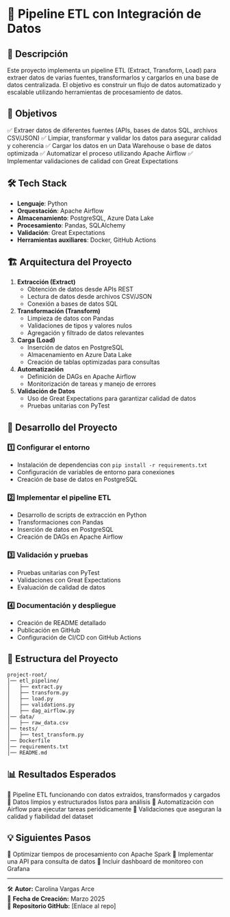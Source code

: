 # 📌 Pipeline ETL con Integración de Datos

## 📢 Descripción
Este proyecto implementa un pipeline ETL (Extract, Transform, Load) para extraer datos de varias fuentes, transformarlos y cargarlos en una base de datos centralizada. El objetivo es construir un flujo de datos automatizado y escalable utilizando herramientas de procesamiento de datos.

## 🎯 Objetivos
✅ Extraer datos de diferentes fuentes (APIs, bases de datos SQL, archivos CSV/JSON)
✅ Limpiar, transformar y validar los datos para asegurar calidad y coherencia
✅ Cargar los datos en un Data Warehouse o base de datos optimizada
✅ Automatizar el proceso utilizando Apache Airflow
✅ Implementar validaciones de calidad con Great Expectations

## 🛠️ Tech Stack
- **Lenguaje**: Python
- **Orquestación**: Apache Airflow
- **Almacenamiento**: PostgreSQL, Azure Data Lake
- **Procesamiento**: Pandas, SQLAlchemy
- **Validación**: Great Expectations
- **Herramientas auxiliares**: Docker, GitHub Actions

## 🏗️ Arquitectura del Proyecto
1. **Extracción (Extract)**
   - Obtención de datos desde APIs REST
   - Lectura de datos desde archivos CSV/JSON
   - Conexión a bases de datos SQL
2. **Transformación (Transform)**
   - Limpieza de datos con Pandas
   - Validaciones de tipos y valores nulos
   - Agregación y filtrado de datos relevantes
3. **Carga (Load)**
   - Inserción de datos en PostgreSQL
   - Almacenamiento en Azure Data Lake
   - Creación de tablas optimizadas para consultas
4. **Automatización**
   - Definición de DAGs en Apache Airflow
   - Monitorización de tareas y manejo de errores
5. **Validación de Datos**
   - Uso de Great Expectations para garantizar calidad de datos
   - Pruebas unitarias con PyTest

## 🚀 Desarrollo del Proyecto
### 1️⃣ Configurar el entorno
- Instalación de dependencias con `pip install -r requirements.txt`
- Configuración de variables de entorno para conexiones
- Creación de base de datos en PostgreSQL

### 2️⃣ Implementar el pipeline ETL
- Desarrollo de scripts de extracción en Python
- Transformaciones con Pandas
- Inserción de datos en PostgreSQL
- Creación de DAGs en Apache Airflow

### 3️⃣ Validación y pruebas
- Pruebas unitarias con PyTest
- Validaciones con Great Expectations
- Evaluación de calidad de datos

### 4️⃣ Documentación y despliegue
- Creación de README detallado
- Publicación en GitHub
- Configuración de CI/CD con GitHub Actions

## 📂 Estructura del Proyecto
```
project-root/
│── etl_pipeline/
│   ├── extract.py
│   ├── transform.py
│   ├── load.py
│   ├── validations.py
│   ├── dag_airflow.py
│── data/
│   ├── raw_data.csv
│── tests/
│   ├── test_transform.py
│── Dockerfile
│── requirements.txt
│── README.md
```

## 📊 Resultados Esperados
🔹 Pipeline ETL funcionando con datos extraídos, transformados y cargados
🔹 Datos limpios y estructurados listos para análisis
🔹 Automatización con Airflow para ejecutar tareas periódicamente
🔹 Validaciones que aseguran la calidad y fiabilidad del dataset

## 💡 Siguientes Pasos
🔹 Optimizar tiempos de procesamiento con Apache Spark
🔹 Implementar una API para consulta de datos
🔹 Incluir dashboard de monitoreo con Grafana

---
🛠️ **Autor:** Carolina Vargas Arce  
📅 **Fecha de Creación:** Marzo 2025  
🔗 **Repositorio GitHub:** [Enlace al repo]

